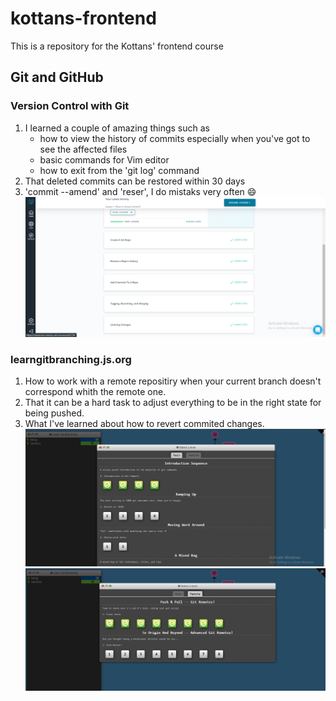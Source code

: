# kottans-frontend
This is a repository for the Kottans' frontend course
## Git and GitHub
### Version Control with Git
1. I learned a couple of amazing things such as
   - how to view the history of commits especially when you've got to see the affected files
   - basic commands for Vim editor
   - how to exit from the 'git log' command
2. That deleted commits can be restored within 30 days
3. 'commit --amend' and 'reser', I do mistaks very often :smile:
![alt text](https://github.com/IGrynenko/kottans-frontend/blob/main/git_and_github/version_control_with_git.png "Version Control with Git")
### learngitbranching.js.org
1. How to work with a remote repositiry when your current branch doesn't correspond whith the remote one.
2. That it can be a hard task to adjust everything to be in the right state for being pushed.
3. What I've learned about how to revert commited changes.
![alt text](https://github.com/IGrynenko/kottans-frontend/blob/main/git_and_github/learngitbranching_intro_sequence.png?raw=true "Main: Introduction Sequence")
![alt text](https://github.com/IGrynenko/kottans-frontend/blob/main/git_and_github/learngitbranching_push_and_pull.png?raw=true "Remote: Push & Pull -- Git Remotes")
